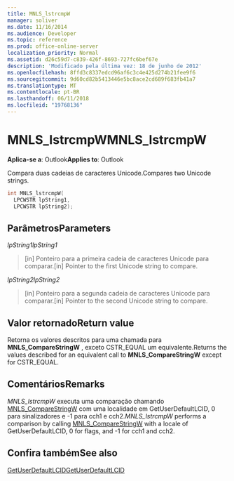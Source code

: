 ```yaml
---
title: MNLS_lstrcmpW
manager: soliver
ms.date: 11/16/2014
ms.audience: Developer
ms.topic: reference
ms.prod: office-online-server
localization_priority: Normal
ms.assetid: d26c59d7-c839-426f-8693-727fc6bef67e
description: 'Modificado pela última vez: 18 de junho de 2012'
ms.openlocfilehash: 8ffd3c8337edcd96af6c3c4e425d274b21fee9f6
ms.sourcegitcommit: 9d60cd82b5413446e5bc8ace2cd689f683fb41a7
ms.translationtype: MT
ms.contentlocale: pt-BR
ms.lasthandoff: 06/11/2018
ms.locfileid: "19768136"
---
```

# <a name="mnlslstrcmpw"></a><span data-ttu-id="55af6-103">MNLS_lstrcmpW</span><span class="sxs-lookup"><span data-stu-id="55af6-103">MNLS_lstrcmpW</span></span>

 
  
<span data-ttu-id="55af6-104">**Aplica-se a**: Outlook</span><span class="sxs-lookup"><span data-stu-id="55af6-104">**Applies to**: Outlook</span></span> 
  
<span data-ttu-id="55af6-105">Compara duas cadeias de caracteres Unicode.</span><span class="sxs-lookup"><span data-stu-id="55af6-105">Compares two Unicode strings.</span></span>
  
```cpp
int MNLS_lstrcmpW(
  LPCWSTR lpString1,
  LPCWSTR lpString2);
```

## <a name="parameters"></a><span data-ttu-id="55af6-106">Parâmetros</span><span class="sxs-lookup"><span data-stu-id="55af6-106">Parameters</span></span>

 <span data-ttu-id="55af6-107">_lpString1_</span><span class="sxs-lookup"><span data-stu-id="55af6-107">_lpString1_</span></span>
  
> <span data-ttu-id="55af6-108">[in] Ponteiro para a primeira cadeia de caracteres Unicode para comparar.</span><span class="sxs-lookup"><span data-stu-id="55af6-108">[in] Pointer to the first Unicode string to compare.</span></span>
    
 <span data-ttu-id="55af6-109">_lpString2_</span><span class="sxs-lookup"><span data-stu-id="55af6-109">_lpString2_</span></span>
  
> <span data-ttu-id="55af6-110">[in] Ponteiro para a segunda cadeia de caracteres Unicode para comparar.</span><span class="sxs-lookup"><span data-stu-id="55af6-110">[in] Pointer to the second Unicode string to compare.</span></span>
    
## <a name="return-value"></a><span data-ttu-id="55af6-111">Valor retornado</span><span class="sxs-lookup"><span data-stu-id="55af6-111">Return value</span></span>

<span data-ttu-id="55af6-112">Retorna os valores descritos para uma chamada para **MNLS_CompareStringW** , exceto CSTR_EQUAL um equivalente.</span><span class="sxs-lookup"><span data-stu-id="55af6-112">Returns the values described for an equivalent call to **MNLS_CompareStringW** except for CSTR_EQUAL.</span></span> 
  
## <a name="remarks"></a><span data-ttu-id="55af6-113">Comentários</span><span class="sxs-lookup"><span data-stu-id="55af6-113">Remarks</span></span>

 <span data-ttu-id="55af6-114">_MNLS_lstrcmpW_ executa uma comparação chamando [MNLS_CompareStringW](mnls_comparestringw.md) com uma localidade em GetUserDefaultLCID, 0 para sinalizadores e -1 para cch1 e cch2.</span><span class="sxs-lookup"><span data-stu-id="55af6-114">_MNLS_lstrcmpW_ performs a comparison by calling [MNLS_CompareStringW](mnls_comparestringw.md) with a locale of GetUserDefaultLCID, 0 for flags, and -1 for cch1 and cch2.</span></span> 
  
## <a name="see-also"></a><span data-ttu-id="55af6-115">Confira também</span><span class="sxs-lookup"><span data-stu-id="55af6-115">See also</span></span>



[<span data-ttu-id="55af6-116">GetUserDefaultLCID</span><span class="sxs-lookup"><span data-stu-id="55af6-116">GetUserDefaultLCID</span></span>](http://msdn.microsoft.com/en-us/library/dd318135%28VS.85%29.aspx)

